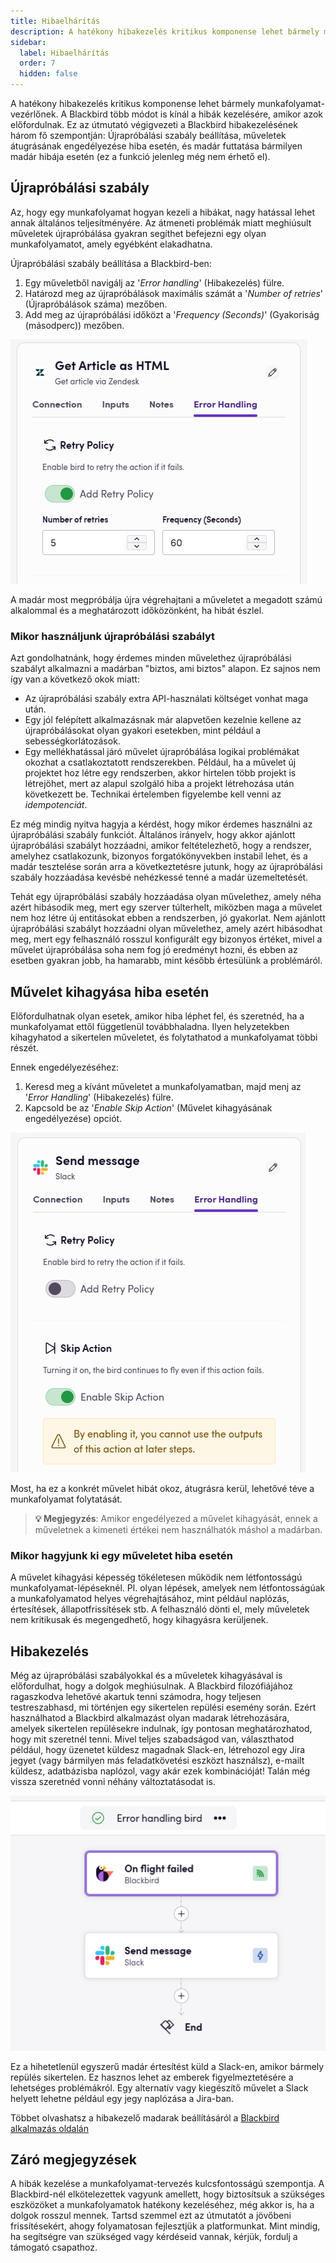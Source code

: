 ```yaml
---
title: Hibaelhárítás
description: A hatékony hibakezelés kritikus komponense lehet bármely munkafolyamat-vezérlőnek. A Blackbird több módot is kínál a hibák kezelésére, amikor azok előfordulnak. Ez az útmutató végigvezeti a Blackbird hibakezelésének három fő szempontján.
sidebar:
  label: Hibaelhárítás
  order: 7
  hidden: false
---
```


A hatékony hibakezelés kritikus komponense lehet bármely munkafolyamat-vezérlőnek. A Blackbird több módot is kínál a hibák kezelésére, amikor azok előfordulnak. Ez az útmutató végigvezeti a Blackbird hibakezelésének három fő szempontján: Újrapróbálási szabály beállítása, műveletek átugrásának engedélyezése hiba esetén, és madár futtatása bármilyen madár hibája esetén (ez a funkció jelenleg még nem érhető el).

## Újrapróbálási szabály

Az, hogy egy munkafolyamat hogyan kezeli a hibákat, nagy hatással lehet annak általános teljesítményére. Az átmeneti problémák miatt meghiúsult műveletek újrapróbálása gyakran segíthet befejezni egy olyan munkafolyamatot, amely egyébként elakadhatna.

Újrapróbálási szabály beállítása a Blackbird-ben:

1. Egy műveletből navigálj az '_Error handling_' (Hibakezelés) fülre.
2. Határozd meg az újrapróbálások maximális számát a '_Number of retries_' (Újrapróbálások száma) mezőben.
3. Add meg az újrapróbálási időközt a '_Frequency (Seconds)_' (Gyakoriság (másodperc)) mezőben.

![Retry policy](../../../../assets/guides/errors/retry.png)

A madár most megpróbálja újra végrehajtani a műveletet a megadott számú alkalommal és a meghatározott időközönként, ha hibát észlel.

### Mikor használjunk újrapróbálási szabályt

Azt gondolhatnánk, hogy érdemes minden művelethez újrapróbálási szabályt alkalmazni a madárban "biztos, ami biztos" alapon. Ez sajnos nem így van a következő okok miatt:

- Az újrapróbálási szabály extra API-használati költséget vonhat maga után.
- Egy jól felépített alkalmazásnak már alapvetően kezelnie kellene az újrapróbálásokat olyan gyakori esetekben, mint például a sebességkorlátozások.
- Egy mellékhatással járó művelet újrapróbálása logikai problémákat okozhat a csatlakoztatott rendszerekben. Például, ha a művelet új projektet hoz létre egy rendszerben, akkor hirtelen több projekt is létrejöhet, mert az alapul szolgáló hiba a projekt létrehozása után következett be. Technikai értelemben figyelembe kell venni az _idempotenciát_.

Ez még mindig nyitva hagyja a kérdést, hogy mikor érdemes használni az újrapróbálási szabály funkciót. Általános irányelv, hogy akkor ajánlott újrapróbálási szabályt hozzáadni, amikor feltételezhető, hogy a rendszer, amelyhez csatlakozunk, bizonyos forgatókönyvekben instabil lehet, és a madár tesztelése során arra a következtetésre jutunk, hogy az újrapróbálási szabály hozzáadása kevésbé nehézkessé tenné a madár üzemeltetését.

Tehát egy újrapróbálási szabály hozzáadása olyan művelethez, amely néha azért hibásodik meg, mert egy szerver túlterhelt, miközben maga a művelet nem hoz létre új entitásokat ebben a rendszerben, jó gyakorlat. Nem ajánlott újrapróbálási szabályt hozzáadni olyan művelethez, amely azért hibásodhat meg, mert egy felhasználó rosszul konfigurált egy bizonyos értéket, mivel a művelet újrapróbálása soha nem fog jó eredményt hozni, és ebben az esetben gyakran jobb, ha hamarabb, mint később értesülünk a problémáról.

## Művelet kihagyása hiba esetén

Előfordulhatnak olyan esetek, amikor hiba léphet fel, és szeretnéd, ha a munkafolyamat ettől függetlenül továbbhaladna. Ilyen helyzetekben kihagyhatod a sikertelen műveletet, és folytathatod a munkafolyamat többi részét.

Ennek engedélyezéséhez:

1. Keresd meg a kívánt műveletet a munkafolyamatban, majd menj az '_Error Handling_' (Hibakezelés) fülre.
2. Kapcsold be az '_Enable Skip Action_' (Művelet kihagyásának engedélyezése) opciót.

![Skip](../../../../assets/guides/errors/skip.png)

Most, ha ez a konkrét művelet hibát okoz, átugrásra kerül, lehetővé téve a munkafolyamat folytatását.

> **💡 Megjegyzés**: Amikor engedélyezed a művelet kihagyását, ennek a műveletnek a kimeneti értékei nem használhatók máshol a madárban.

### Mikor hagyjunk ki egy műveletet hiba esetén

A művelet kihagyási képesség tökéletesen működik nem létfontosságú munkafolyamat-lépéseknél. Pl. olyan lépések, amelyek nem létfontosságúak a munkafolyamatod helyes végrehajtásához, mint például naplózás, értesítések, állapotfrissítések stb. A felhasználó dönti el, mely műveletek nem kritikusak és megengedhető, hogy kihagyásra kerüljenek.

## Hibakezelés

Még az újrapróbálási szabályokkal és a műveletek kihagyásával is előfordulhat, hogy a dolgok meghiúsulnak. A Blackbird filozófiájához ragaszkodva lehetővé akartuk tenni számodra, hogy teljesen testreszabhasd, mi történjen egy sikertelen repülési esemény során. Ezért használhatod a Blackbird alkalmazást olyan madarak létrehozására, amelyek sikertelen repülésekre indulnak, így pontosan meghatározhatod, hogy mit szeretnél tenni. Mivel teljes szabadságod van, választhatod például, hogy üzenetet küldesz magadnak Slack-en, létrehozol egy Jira jegyet (vagy bármilyen más feladatkövetési eszközt használsz), e-mailt küldesz, adatbázisba naplózol, vagy akár ezek kombinációját! Talán még vissza szeretnéd vonni néhány változtatásodat is.

![1721141187211](https://raw.githubusercontent.com/bb-io/Blackbird/main/image/README/1721141187211.png)

Ez a hihetetlenül egyszerű madár értesítést küld a Slack-en, amikor bármely repülés sikertelen. Ez hasznos lehet az emberek figyelmeztetésére a lehetséges problémákról. Egy alternatív vagy kiegészítő művelet a Slack helyett lehetne például egy jegy naplózása a Jira-ban.

Többet olvashatsz a hibakezelő madarak beállításáról a [Blackbird alkalmazás oldalán](../../apps/blackbird/)

## Záró megjegyzések

A hibák kezelése a munkafolyamat-tervezés kulcsfontosságú szempontja. A Blackbird-nél elkötelezettek vagyunk amellett, hogy biztosítsuk a szükséges eszközöket a munkafolyamatok hatékony kezeléséhez, még akkor is, ha a dolgok rosszul mennek. Tartsd szemmel ezt az útmutatót a jövőbeni frissítésekért, ahogy folyamatosan fejlesztjük a platformunkat. Mint mindig, ha segítségre van szükséged vagy kérdéseid vannak, kérjük, fordulj a támogató csapathoz.